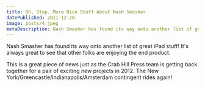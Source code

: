 ```yaml
---
title: Oh, Stop. More Nice Stuff About Nash Smasher
datePublished: 2011-12-28
image: posts/4.jpeg
metaDescription: Nash Smasher has found its way onto another list of great iPad stuff! It's always great to see that other folks are enjoying the end product.
---
```


Nash Smasher has found its way onto another list of great iPad stuff! It's always great to see that other folks are enjoying the end product.

This is a great piece of news just as the Crab Hill Press team is getting back together for a pair of exciting new projects in 2012. The New York/Greencastle/Indianapolis/Amsterdam contingent rides again!

